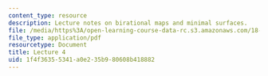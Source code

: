 ```yaml
---
content_type: resource
description: Lecture notes on birational maps and minimal surfaces.
file: /media/https%3A/open-learning-course-data-rc.s3.amazonaws.com/18-727-topics-in-algebraic-geometry-algebraic-surfaces-spring-2008/1f4f36355341a0e235b980608b418882_lect4.pdf
file_type: application/pdf
resourcetype: Document
title: Lecture 4
uid: 1f4f3635-5341-a0e2-35b9-80608b418882
---
```

